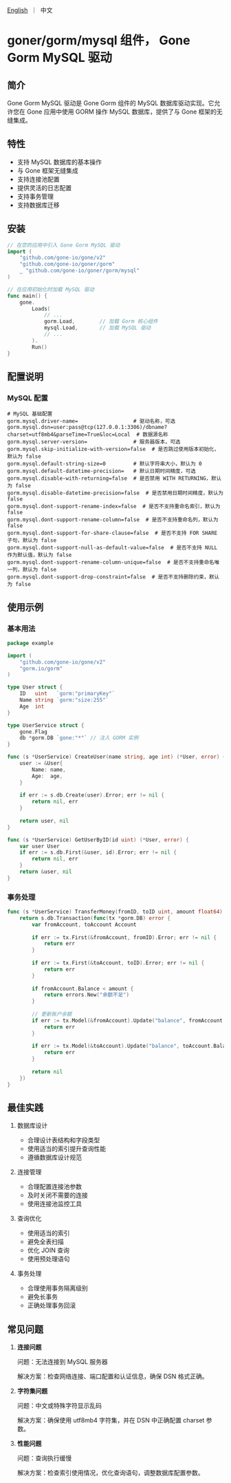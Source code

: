 <p>
    <a href="README.md">English</a>&nbsp ｜&nbsp 中文
</p>

# goner/gorm/mysql 组件， Gone Gorm MySQL 驱动

## 简介

Gone Gorm MySQL 驱动是 Gone Gorm 组件的 MySQL 数据库驱动实现。它允许您在 Gone 应用中使用 GORM 操作 MySQL 数据库，提供了与 Gone 框架的无缝集成。

## 特性

- 支持 MySQL 数据库的基本操作
- 与 Gone 框架无缝集成
- 支持连接池配置
- 提供灵活的日志配置
- 支持事务管理
- 支持数据库迁移

## 安装

```go
// 在您的应用中引入 Gone Gorm MySQL 驱动
import (
    "github.com/gone-io/gone/v2"
    "github.com/gone-io/goner/gorm"
    _ "github.com/gone-io/goner/gorm/mysql"
)

// 在应用初始化时加载 MySQL 驱动
func main() {
    gone.
        Loads(
            // ...
            gorm.Load,        // 加载 Gorm 核心组件
            mysql.Load,       // 加载 MySQL 驱动
            // ...
        ).
        Run()
}
```

## 配置说明

### MySQL 配置

```properties
# MySQL 基础配置
gorm.mysql.driver-name=                  # 驱动名称，可选
gorm.mysql.dsn=user:pass@tcp(127.0.0.1:3306)/dbname?charset=utf8mb4&parseTime=True&loc=Local  # 数据源名称
gorm.mysql.server-version=               # 服务器版本，可选
gorm.mysql.skip-initialize-with-version=false  # 是否跳过使用版本初始化，默认为 false
gorm.mysql.default-string-size=0         # 默认字符串大小，默认为 0
gorm.mysql.default-datetime-precision=   # 默认日期时间精度，可选
gorm.mysql.disable-with-returning=false  # 是否禁用 WITH RETURNING，默认为 false
gorm.mysql.disable-datetime-precision=false  # 是否禁用日期时间精度，默认为 false
gorm.mysql.dont-support-rename-index=false  # 是否不支持重命名索引，默认为 false
gorm.mysql.dont-support-rename-column=false  # 是否不支持重命名列，默认为 false
gorm.mysql.dont-support-for-share-clause=false  # 是否不支持 FOR SHARE 子句，默认为 false
gorm.mysql.dont-support-null-as-default-value=false  # 是否不支持 NULL 作为默认值，默认为 false
gorm.mysql.dont-support-rename-column-unique=false  # 是否不支持重命名唯一列，默认为 false
gorm.mysql.dont-support-drop-constraint=false  # 是否不支持删除约束，默认为 false
```

## 使用示例

### 基本用法

```go
package example

import (
    "github.com/gone-io/gone/v2"
    "gorm.io/gorm"
)

type User struct {
    ID   uint   `gorm:"primaryKey"`
    Name string `gorm:"size:255"`
    Age  int
}

type UserService struct {
    gone.Flag
    db *gorm.DB `gone:"*"` // 注入 GORM 实例
}

func (s *UserService) CreateUser(name string, age int) (*User, error) {
    user := &User{
        Name: name,
        Age:  age,
    }
    
    if err := s.db.Create(user).Error; err != nil {
        return nil, err
    }
    
    return user, nil
}

func (s *UserService) GetUserByID(id uint) (*User, error) {
    var user User
    if err := s.db.First(&user, id).Error; err != nil {
        return nil, err
    }
    return &user, nil
}
```

### 事务处理

```go
func (s *UserService) TransferMoney(fromID, toID uint, amount float64) error {
    return s.db.Transaction(func(tx *gorm.DB) error {
        var fromAccount, toAccount Account
        
        if err := tx.First(&fromAccount, fromID).Error; err != nil {
            return err
        }
        
        if err := tx.First(&toAccount, toID).Error; err != nil {
            return err
        }
        
        if fromAccount.Balance < amount {
            return errors.New("余额不足")
        }
        
        // 更新账户余额
        if err := tx.Model(&fromAccount).Update("balance", fromAccount.Balance - amount).Error; err != nil {
            return err
        }
        
        if err := tx.Model(&toAccount).Update("balance", toAccount.Balance + amount).Error; err != nil {
            return err
        }
        
        return nil
    })
}
```

## 最佳实践

1. 数据库设计
   - 合理设计表结构和字段类型
   - 使用适当的索引提升查询性能
   - 遵循数据库设计规范

2. 连接管理
   - 合理配置连接池参数
   - 及时关闭不需要的连接
   - 使用连接池监控工具

3. 查询优化
   - 使用适当的索引
   - 避免全表扫描
   - 优化 JOIN 查询
   - 使用预处理语句

4. 事务处理
   - 合理使用事务隔离级别
   - 避免长事务
   - 正确处理事务回滚

## 常见问题

1. **连接问题**
   
   问题：无法连接到 MySQL 服务器
   
   解决方案：检查网络连接、端口配置和认证信息，确保 DSN 格式正确。

2. **字符集问题**
   
   问题：中文或特殊字符显示乱码
   
   解决方案：确保使用 utf8mb4 字符集，并在 DSN 中正确配置 charset 参数。

3. **性能问题**
   
   问题：查询执行缓慢
   
   解决方案：检查索引使用情况，优化查询语句，调整数据库配置参数。